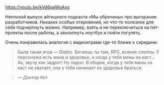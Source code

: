 ﻿https://youtu.be/kVd6qeWoAxg

Неплохой выпуск айтишного подкаста «Мы обречены» про выгорание разработчиков. Никаких особых откровений, но что-то полезное для себя подчерпнуть можно. Например, взять и не переключиться на пет-проекты после работы, а захлопнуть ноутбук и пойти погулять.

Очень понравилась аналогия с видеоиграми где-то ближе к середине:

> Была такая игра — Diablo. Бегаешь ты там, RPG, всякие спеллы. У персонажа есть мана и здоровье, и когда у тебя маны на каст… Ха, звучу как задрот! Ну ладно. В общем, когда у тебя маны на каст не хватает, она у тебя начинает из здоровья браться.

> *— Доктор Кот*